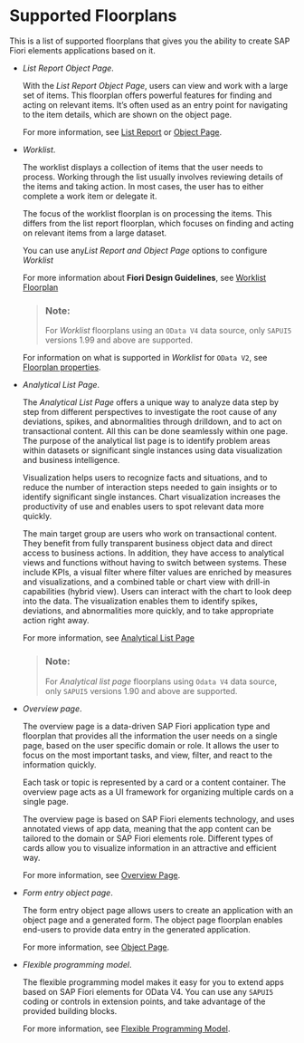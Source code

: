 <!-- loio2b2b12e708944d85a40d087194cc1edd -->

# Supported Floorplans

This is a list of supported floorplans that gives you the ability to create SAP Fiori elements applications based on it.

-   *List Report Object Page*.

    With the *List Report Object Page*, users can view and work with a large set of items. This floorplan offers powerful features for finding and acting on relevant items. It’s often used as an entry point for navigating to the item details, which are shown on the object page.

    For more information, see [List Report](https://experience.sap.com/fiori-design-web/list-report-floorplan-sap-fiori-element/) or [Object Page](https://experience.sap.com/fiori-design-web/object-page/).


-   *Worklist*.

    The worklist displays a collection of items that the user needs to process. Working through the list usually involves reviewing details of the items and taking action. In most cases, the user has to either complete a work item or delegate it.

    The focus of the worklist floorplan is on processing the items. This differs from the list report floorplan, which focuses on finding and acting on relevant items from a large dataset.

    You can use any*List Report and Object Page* options to configure *Worklist* 

    For more information about **Fiori Design Guidelines**, see [Worklist Floorplan](https://experience.sap.com/fiori-design-web/work-list/)

    > ### Note:  
    > For *Worklist* floorplans using an `OData V4` data source, only `SAPUI5` versions 1.99 and above are supported.

    For information on what is supported in *Worklist* for `OData V2`, see [Floorplan properties](floorplan-properties-745ae0c.md).


-   *Analytical List Page*.

    The *Analytical List Page* offers a unique way to analyze data step by step from different perspectives to investigate the root cause of any deviations, spikes, and abnormalities through drilldown, and to act on transactional content. All this can be done seamlessly within one page. The purpose of the analytical list page is to identify problem areas within datasets or significant single instances using data visualization and business intelligence.

    Visualization helps users to recognize facts and situations, and to reduce the number of interaction steps needed to gain insights or to identify significant single instances. Chart visualization increases the productivity of use and enables users to spot relevant data more quickly.

    The main target group are users who work on transactional content. They benefit from fully transparent business object data and direct access to business actions. In addition, they have access to analytical views and functions without having to switch between systems. These include KPIs, a visual filter where filter values are enriched by measures and visualizations, and a combined table or chart view with drill-in capabilities \(hybrid view\). Users can interact with the chart to look deep into the data. The visualization enables them to identify spikes, deviations, and abnormalities more quickly, and to take appropriate action right away.

    For more information, see [Analytical List Page](https://experience.sap.com/fiori-design-web/analytical-list-page/)

    > ### Note:  
    > For *Analytical list page* floorplans using `Odata V4` data source, only `SAPUI5` versions 1.90 and above are supported.


-   *Overview page*.

    The overview page is a data-driven SAP Fiori application type and floorplan that provides all the information the user needs on a single page, based on the user specific domain or role. It allows the user to focus on the most important tasks, and view, filter, and react to the information quickly.

    Each task or topic is represented by a card or a content container. The overview page acts as a UI framework for organizing multiple cards on a single page.

    The overview page is based on SAP Fiori elements technology, and uses annotated views of app data, meaning that the app content can be tailored to the domain or SAP Fiori elements role. Different types of cards allow you to visualize information in an attractive and efficient way.

    For more information, see [Overview Page](https://experience.sap.com/fiori-design-web/overview-page/).

-   *Form entry object page*.

    The form entry object page allows users to create an application with an object page and a generated form. The object page floorplan enables end-users to provide data entry in the generated application.

    For more information, see [Object Page](https://experience.sap.com/fiori-design-web/object-page/).

-   *Flexible programming model*.

    The flexible programming model makes it easy for you to extend apps based on SAP Fiori elements for OData V4. You can use any `SAPUI5` coding or controls in extension points, and take advantage of the provided building blocks.

    For more information, see [Flexible Programming Model](https://ui5.sap.com/test-resources/sap/fe/core/fpmExplorer/index.html#/overview/introduction).


